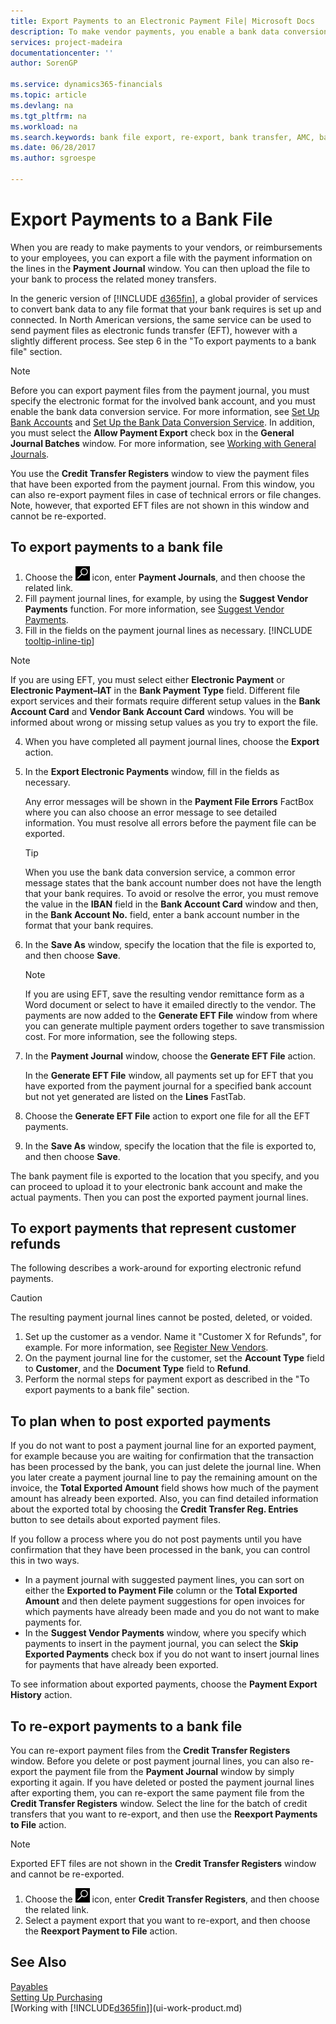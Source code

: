 ```yaml
---
title: Export Payments to an Electronic Payment File| Microsoft Docs
description: To make vendor payments, you enable a bank data conversion service, export a bank file, and upload the file to your electronic bank to transfer the funds.
services: project-madeira
documentationcenter: ''
author: SorenGP

ms.service: dynamics365-financials
ms.topic: article
ms.devlang: na
ms.tgt_pltfrm: na
ms.workload: na
ms.search.keywords: bank file export, re-export, bank transfer, AMC, bank data conversion service, funds transfer
ms.date: 06/28/2017
ms.author: sgroespe

---
```

# Export Payments to a Bank File
When you are ready to make payments to your vendors, or reimbursements to your employees, you can export a file with the payment information on the lines in the **Payment Journal** window. You can then upload the file to your bank to process the related money transfers.

In the generic version of [!INCLUDE [d365fin](includes/d365fin_md.md)], a global provider of services to convert bank data to any file format that your bank requires is set up and connected. In North American versions, the same service can be used to send payment files as electronic funds transfer (EFT), however with a slightly different process. See step 6 in the "To export payments to a bank file" section.    

> [!NOTE]  
>   Before you can export payment files from the payment journal, you must specify the electronic format for the involved bank account, and you must enable the bank data conversion service. For more information, see [Set Up Bank Accounts](bank-how-setup-bank-accounts.md) and [Set Up the Bank Data Conversion Service](bank-how-setup-bank-data-conversion-service.md). In addition, you must select the **Allow Payment Export** check box in the **General Journal Batches** window. For more information, see [Working with General Journals](ui-work-general-journals.md).  

You use the **Credit Transfer Registers** window to view the payment files that have been exported from the payment journal. From this window, you can also re-export payment files in case of technical errors or file changes. Note, however, that exported EFT files are not shown in this window and cannot be re-exported.  

## To export payments to a bank file
1. Choose the ![Search for Page or Report](media/ui-search/search_small.png "Search for Page or Report icon") icon, enter **Payment Journals**, and then choose the related link.
2. Fill payment journal lines, for example, by using the **Suggest Vendor Payments** function. For more information, see [Suggest Vendor Payments](payables-how-suggest-vendor-payments.md).
3. Fill in the fields on the payment journal lines as necessary. [!INCLUDE [tooltip-inline-tip](includes/tooltip-inline-tip_md.md)]

> [!NOTE]  
>   If you are using EFT, you must select either **Electronic Payment** or **Electronic Payment–IAT** in the **Bank Payment Type** field. Different file export services and their formats require different setup values in the **Bank Account Card** and **Vendor Bank Account Card** windows. You will be informed about wrong or missing setup values as you try to export the file.

4. When you have completed all payment journal lines, choose the **Export** action.
5. In the **Export Electronic Payments** window, fill in the fields as necessary.

    Any error messages will be shown in the **Payment File Errors** FactBox where you can also choose an error message to see detailed information. You must resolve all errors before the payment file can be exported.

    > [!TIP]  
   >   When you use the bank data conversion service, a common error message states that the bank account number does not have the length that your bank requires. To avoid or resolve the error, you must remove the value in the **IBAN** field in the **Bank Account Card** window and then, in the **Bank Account No.** field, enter a bank account number in the format that your bank requires.

6. In the **Save As** window, specify the location that the file is exported to, and then choose **Save**.

    > [!NOTE]  
   >   If you are using EFT, save the resulting vendor remittance form as a Word document or select to have it emailed directly to the vendor. The payments are now added to the **Generate EFT File** window from where you can generate multiple payment orders together to save transmission cost. For more information, see the following steps.
7. In the **Payment Journal** window, choose the **Generate EFT File** action.

    In the **Generate EFT File** window, all payments set up for EFT that you have exported from the payment journal for a specified bank account but not yet generated are listed on the **Lines** FastTab.
8. Choose the **Generate EFT File** action to export one file for all the EFT payments.
9. In the **Save As** window, specify the location that the file is exported to, and then choose **Save**.

The bank payment file is exported to the location that you specify, and you can proceed to upload it to your electronic bank account and make the actual payments. Then you can post the exported payment journal lines.

## To export payments that represent customer refunds
The following describes a work-around for exporting electronic refund payments.

> [!CAUTION]
>   The resulting payment journal lines cannot be posted, deleted, or voided.
> 1. Set up the customer as a vendor. Name it "Customer X for Refunds", for example. For more information, see [Register New Vendors](purchasing-how-register-new-vendors.md).
> 2. On the payment journal line for the customer, set the **Account Type** field to **Customer**, and the **Document Type** field to **Refund**.
> 3. Perform the normal steps for payment export as described in the "To export payments to a bank file" section.

## To plan when to post exported payments
If you do not want to post a payment journal line for an exported payment, for example because you are waiting for confirmation that the transaction has been processed by the bank, you can just delete the journal line. When you later create a payment journal line to pay the remaining amount on the invoice, the **Total Exported Amount** field shows how much of the payment amount has already been exported. Also, you can find detailed information about the exported total by choosing the **Credit Transfer Reg. Entries** button to see details about exported payment files.

If you follow a process where you do not post payments until you have confirmation that they have been processed in the bank, you can control this in two ways.

* In a payment journal with suggested payment lines, you can sort on either the **Exported to Payment File** column or the **Total Exported Amount** and then delete payment suggestions for open invoices for which payments have already been made and you do not want to make payments for.
* In the **Suggest Vendor Payments** window, where you specify which payments to insert in the payment journal, you can select the **Skip Exported Payments** check box if you do not want to insert journal lines for payments that have already been exported.

To see information about exported payments, choose the **Payment Export History** action.

## To re-export payments to a bank file
You can re-export payment files from the **Credit Transfer Registers** window. Before you delete or post payment journal lines, you can also re-export the payment file from the **Payment Journal** window by simply exporting it again. If you have deleted or posted the payment journal lines after exporting them, you can re-export the same payment file from the **Credit Transfer Registers** window. Select the line for the batch of credit transfers that you want to re-export, and then use the **Reexport Payments to File** action.

> [!NOTE]  
>   Exported EFT files are not shown in the **Credit Transfer Registers** window and cannot be re-exported.

1. Choose the ![Search for Page or Report](media/ui-search/search_small.png "Search for Page or Report icon") icon, enter **Credit Transfer Registers**, and then choose the related link.
2. Select a payment export that you want to re-export, and then choose the **Reexport Payment to File** action.

## See Also
[Payables](payables-manage-payables.md)  
[Setting Up Purchasing](purchasing-setup-purchasing.md)  
[Working with [!INCLUDE[d365fin](includes/d365fin_md.md)]](ui-work-product.md)
